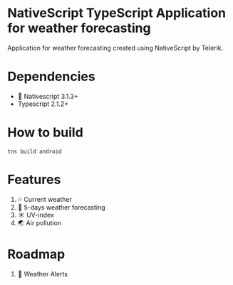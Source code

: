 # NativeScript TypeScript Application for weather forecasting
Application for weather forecasting created using NativeScript by Telerik.

# Dependencies

* :iphone: Nativescript 3.1.3+
* Typescript 2.1.2+

# How to build

`tns build android`

# Features

1.  :sweat_drops: Current weather
2.  :rainbow: 5-days weather forecasting
3.  :sunny: UV-index
4.  :earth_asia: Air pollution

# Roadmap

1.  :deciduous_tree: Weather Alerts



